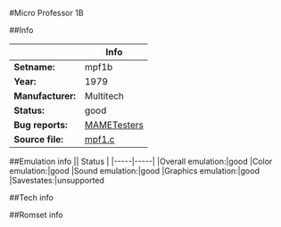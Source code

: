 #Micro Professor 1B

##Info

||Info|
|-----|-----|
|**Setname:**|mpf1b
|**Year:**|1979
|**Manufacturer:**|Multitech
|**Status:**|good
|**Bug reports:**|[MAMETesters](http://mametesters.org/view_all_set.php?type=1&temporary=y&search=mpf1.c)
|**Source file:**|[mpf1.c](https://github.com/mamedev/mame/blob/master/src/mess/drivers/mpf1.c)

##Emulation info
|| Status |
|-----|-----|
|Overall emulation:|good
|Color emulation:|good
|Sound emulation:|good
|Graphics emulation:|good
|Savestates:|unsupported

##Tech info

##Romset info

<!--- START OF EDITED COMMENT DO NOT TOUCH TEXT ABOVE-->
